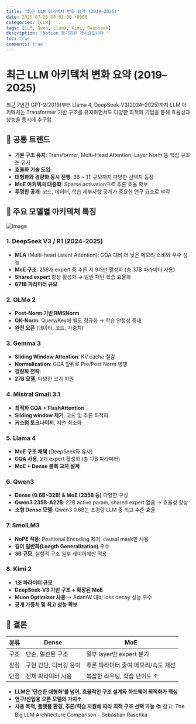 ```yaml
---
title: "최근 LLM 아키텍처 변화 요약 (2019–2025)"
date: 2025-07-25 08:02:00 +0900
categories: [LLM]
tags: [LLM, Qwen, Llama, Kimi, Deepseek]
description: "Notion 동기화된 게시글입니다."
toc: true
comments: true
---
```


# 최근 LLM 아키텍처 변화 요약 (2019–2025)

최근 7년간 GPT-2(2019)부터 Llama 4, DeepSeek-V3(2024–2025)까지 LLM 아키텍처는 Transformer 기반 구조를 유지하면서도 다양한 최적화 기법을 통해 효율성과 성능을 동시에 추구함.

## 🔑 공통 트렌드

- **기본 구조 유지**: Transformer, Multi-Head Attention, Layer Norm 등 핵심 구조는 유사
- **효율화 기술 도입**:
- **대형화와 경량화 동시 진행**: 3B ~ 1T 규모까지 다양한 선택지 등장
- **MoE 아키텍처 대중화**: Sparse activation으로 추론 효율 확보
- **투명한 공개**: 코드, 데이터, 학습 세부사항 공개가 중요한 연구 요소로 부각
## 📌 주요 모델별 아키텍처 특징

![Image](https://prod-files-secure.s3.us-west-2.amazonaws.com/e6db513d-ec54-40ff-aa74-2487b0bcfe15/ac24fdd3-febf-45c7-8e99-afb6446591d8/image.png?X-Amz-Algorithm=AWS4-HMAC-SHA256&X-Amz-Content-Sha256=UNSIGNED-PAYLOAD&X-Amz-Credential=ASIAZI2LB466QD6DFSRU%2F20250727%2Fus-west-2%2Fs3%2Faws4_request&X-Amz-Date=20250727T070834Z&X-Amz-Expires=3600&X-Amz-Security-Token=IQoJb3JpZ2luX2VjEEQaCXVzLXdlc3QtMiJHMEUCIEIt86gIlJ2FA6UKHD4KPpsJBRCRQqoxS0csLy51jaS7AiEA2FnElyuR2r9kKrIxj7g0DShmY4cqWEfjuw9INVb%2Fkysq%2FwMIbRAAGgw2Mzc0MjMxODM4MDUiDPE84RYJ9Cko455%2F3ircA3c5yF%2FxdoMGAOJBNUccxDElCHiihncDzIk4ARxalmYAnH6xnCn%2BjOnPwPGJ4N1wsaLXLacudq4E6gwoJu%2B7RBTTQm8A1jzErApyAD9dnA1P67Vd%2F8lLWKHmOgIkfwa5F8emss%2BbFMQiknXxTcg7KlkTjs3Pthw6Zk%2BQN8paxADnvkCAHPGxqd1TwsDx20yvUFLlOUh3tGLuO6C8nGF1w2rNToI4bFUxcX%2B%2BPGlOxJEZZYWh%2BCuF%2FpLj5ZiCCDAUCRdp3TTBy3zm6dHkAxx86G3uUlrYPikKCaODySd%2BKDMD9ysxfXvQRM3usme1fk8ZELPO65ykzIywozFiOfwL5rDoz%2BgZ658mdCjPFCiWYzSggL%2F1TWEaHzS6qYbla5O8iwQRXTgBRiQ%2BiMzpS1ne5EPgKL2QSWTzlpQCu6lcxwTkNP4vn9dHTtOEUJ5cEibHy3DAqQOhI9lPXAay7hmBmq%2BmNXys87s8zC018fiore8T5vthzAbpCcfS0ZPwJ4ejwusfBX35zPmRbi4EedqSNif531%2BSoSKlTApZGdAfD3VWqiZJrtNdAXreMtT3p6pYI7ic%2FYYb%2BNxnysuVHkoDReapeDA7%2F23gT8zQZb6MsYo3l%2BOvIFhG%2Bx7YuhQMMOG7lsQGOqUB%2BhhI4tOI9swkSrbd6S2aoJ%2B%2Bp9tGXF4OFHfMpUhzKG9p4%2BNXP0ztbUG7eHDBbAkkaoW%2BXV9c6LufbpzMiRj%2BMBco2p%2BPfKOCZ0tv5UfPhJlrSmYoRIdzLoz2%2F%2BBFD%2B3HQYbR1LldIHFhx14acPvmHCQ5JWC5lQoaKWxHPlOUyp0rno0KDUwSf%2BCCYKKhWr9cbqAMqk%2BUdRmNr9vzLqaQ23WhJA8l&X-Amz-Signature=0dcf1683e0a363ac6e0ee24bcd15b641d00dfb1a3712ef26fa931d53bbb48e1b&X-Amz-SignedHeaders=host&x-amz-checksum-mode=ENABLED&x-id=GetObject)

### 1. DeepSeek V3 / R1 (2024–2025)

- **MLA** (Multi-head Latent Attention): GQA 대비 더 낮은 메모리 소비와 우수 성능
- **MoE 구조**: 256개 expert 중 추론 시 9개만 활성화 (총 37B 파라미터 사용)
- **Shared expert** 항상 활성화 → 일반 패턴 학습 효율화
- **671B 파라미터 규모**
### 2. OLMo 2

- **Post-Norm 기반 RMSNorm**
- **QK-Norm**: Query/Key에 별도 정규화 → 학습 안정성 증대
- **완전 오픈** (데이터, 코드, 가중치)
### 3. Gemma 3

- **Sliding Window Attention**: KV cache 절감
- **Normalization**: GQA 앞뒤로 Pre/Post Norm 병행
- **경량화 전략**:
- **27B 모델**, 다양한 크기 지원
### 4. Mistral Small 3.1

- **최적화 GQA + FlashAttention**
- **Sliding window 제거**, 코드 및 추론 최적화
- **커스텀 토크나이저**, 지연 최소화
### 5. Llama 4

- **MoE 구조 채택** (DeepSeek와 유사)
- **GQA 사용**, 2개 expert 활성화 (총 17B 파라미터)
- **MoE + Dense 블록 교차 설계**
### 6. Qwen3

- **Dense (0.6B~32B) & MoE (235B 등)** 다양한 구성
- **Qwen3 235B-A22B**: 22B active param, shared expert 없음 → 효율성 향상
- **소형 Dense 모델**: Qwen3 0.6B는 초경량 LLM 중 최고 수준 효율
### 7. SmolLM3

- **NoPE 적용**: Positional Encoding 제거, causal mask만 사용
- **길이 일반화(Length Generalization)** 우수
- **3B 규모**, 실험적 구조 일부 레이어에만 적용
### 8. Kimi 2

- **1조 파라미터 규모**
- **DeepSeek-V3 기반 구조 + 확장된 MoE**
- **Muon Optimizer 사용** → AdamW 대비 loss decay 성능 우수
- **공개 가중치 및 최고 성능 확보**
## 🧩 결론

| 분류 | Dense | MoE |
| --- | --- | --- |
| 구조 | 단순, 일관된 구조 | 일부 layer만 expert 분기 |
| 장점 | 구현 간단, 디버깅 용이 | 추론 파라미터 줄여 메모리/속도 개선 |
| 단점 | 전체 파라미터 사용 | 복잡한 라우팅, 학습 난이도 ↑ |

- **LLM은 ‘단순한 대형화’를 넘어, 효율적인 구조 설계와 하드웨어 최적화가 핵심**
- **연구/산업용 오픈 모델의 가치↑**
- **사용 목적, 플랫폼 환경, 추론/학습 자원에 따라 최적 구조 선택 가능**
📚 참고: The Big LLM Architecture Comparison - Sebastian Raschka


